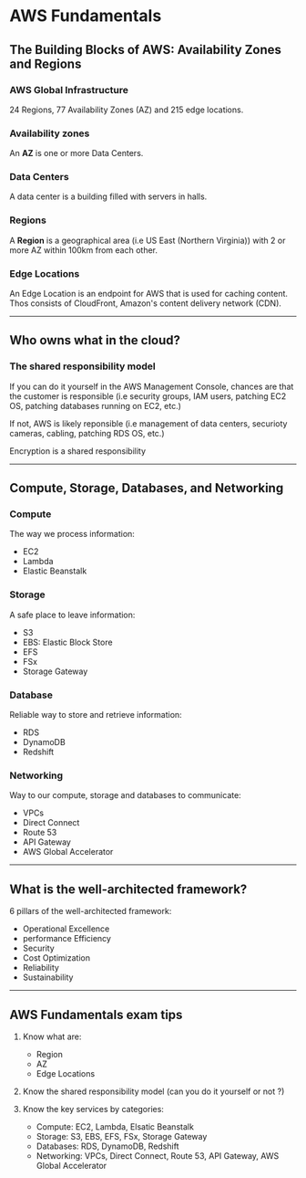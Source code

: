 # AWS Fundamentals
## The Building Blocks of AWS: Availability Zones and Regions

### AWS Global Infrastructure
24 Regions, 77 Availability Zones (AZ) and 215 edge locations.
### Availability zones
An **AZ** is one or more Data Centers.
### Data Centers
A data center is a building filled with servers in halls.
### Regions
A **Region** is a geographical area (i.e US East (Northern Virginia)) with 2 or more AZ within 100km from each other.
### Edge Locations
An Edge Location is an endpoint for AWS that is used for caching content. Thos consists of CloudFront, Amazon's content delivery network (CDN).

---

## Who owns what in the cloud?
### The shared responsibility model

If you can do it yourself in the AWS Management Console, chances are that the customer is responsible (i.e security groups, IAM users, patching EC2 OS, patching databases running on EC2, etc.)

If not, AWS is likely reponsible (i.e management of data centers, securioty cameras, cabling, patching RDS OS, etc.)

Encryption is a shared responsibility

---

## Compute, Storage, Databases, and Networking
### Compute
The way we process information:
- EC2
- Lambda
- Elastic Beanstalk

### Storage
A safe place to leave information:
- S3
- EBS: Elastic Block Store
- EFS
- FSx
- Storage Gateway

### Database
Reliable way to store and retrieve information:
- RDS
- DynamoDB
- Redshift

### Networking
Way to our compute, storage and databases to communicate:
- VPCs
- Direct Connect
- Route 53
- API Gateway
- AWS Global Accelerator
---
## What is the well-architected framework?
6 pillars of the well-architected framework:
- Operational Excellence
- performance Efficiency
- Security
- Cost Optimization
- Reliability
- Sustainability
---
## AWS Fundamentals exam tips
1. Know what are:
   - Region
   - AZ
   - Edge Locations

2. Know the shared responsibility model (can you do it yourself or not ?)
3. Know the key services by categories:
   - Compute: EC2, Lambda, Elsatic Beanstalk
   - Storage: S3, EBS, EFS, FSx, Storage Gateway
   - Databases: RDS, DynamoDB, Redshift
   - Networking:  VPCs, Direct Connect, Route 53, API Gateway, AWS Global Accelerator